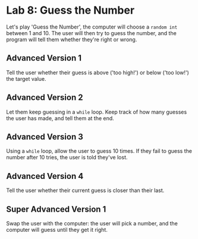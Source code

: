 
# Lab 8: Guess the Number

Let's play 'Guess the Number', the computer will choose a `random int` between 1 and 10. The user will then try to guess the number, and the program will tell them whether they're right or wrong.

## Advanced Version 1

Tell the user whether their guess is above ('too high!') or below ('too low!') the target value.

## Advanced Version 2

Let them keep guessing in a `while` loop. Keep track of how many guesses the user has made, and tell them at the end.

## Advanced Version 3

Using a `while` loop, allow the user to guess 10 times. If they fail to guess the number after 10 tries, the user is told they've lost.

## Advanced Version 4

Tell the user whether their current guess is closer than their last.

## Super Advanced Version 1

Swap the user with the computer: the user will pick a number, and the computer will guess until they get it right.
